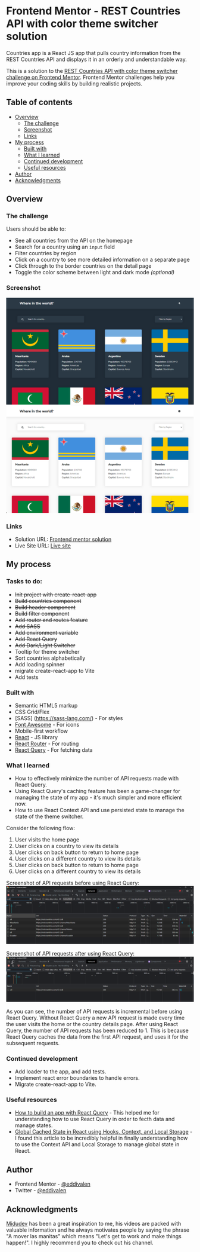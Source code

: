 # Frontend Mentor - REST Countries API with color theme switcher solution

Countries app is a React JS app that pulls country information from the REST Countries API and displays it in an orderly and understandable way.

This is a solution to the [REST Countries API with color theme switcher challenge on Frontend Mentor](https://www.frontendmentor.io/challenges/rest-countries-api-with-color-theme-switcher-5cacc469fec04111f7b848ca). Frontend Mentor challenges help you improve your coding skills by building realistic projects. 

## Table of contents

- [Overview](#overview)
  - [The challenge](#the-challenge)
  - [Screenshot](#screenshot)
  - [Links](#links)
- [My process](#my-process)
  - [Built with](#built-with)
  - [What I learned](#what-i-learned)
  - [Continued development](#continued-development)
  - [Useful resources](#useful-resources)
- [Author](#author)
- [Acknowledgments](#acknowledgments)


## Overview

### The challenge

Users should be able to:

- See all countries from the API on the homepage
- Search for a country using an `input` field
- Filter countries by region
- Click on a country to see more detailed information on a separate page
- Click through to the border countries on the detail page
- Toggle the color scheme between light and dark mode *(optional)*

### Screenshot

![dark-screenshot](./src/images/dark-screenshot.png)
![light-screenshot](./src/images/light-screenshot.png)

### Links

- Solution URL: [Frontend mentor solution](https://www.frontendmentor.io/solutions/rest-countries-api-with-color-theme-switcher-GuP5EiQpx-)
- Live Site URL: [Live site](https://rest-countries-api-eddivalen.vercel.app/)

## My process

### Tasks to do:
- ~~Init project with create-react-app~~
- ~~Build countries component~~
- ~~Build header component~~
- ~~Build filter component~~
- ~~Add router and routes feature~~
- ~~Add SASS~~
- ~~Add environment variable~~
- ~~Add React Query~~
- ~~Add Dark/Light Switcher~~
- Tooltip for theme switcher
- Sort countries alphabetically
- Add loading spinner
- migrate create-react-app to Vite
- Add tests
### Built with

- Semantic HTML5 markup
- CSS Grid/Flex
- [SASS] (https://sass-lang.com/) - For styles
- [Font Awesome](https://fontawesome.com/) - For icons
- Mobile-first workflow
- [React](https://reactjs.org/) - JS library
- [React Router](https://reactrouter.com/) - For routing
- [React Query](https://react-query.tanstack.com/) - For fetching data

### What I learned

- How to effectively minimize the number of API requests made with React Query.
- Using React Query's caching feature has been a game-changer for managing the state of my app - it's much simpler and more efficient now.
- How to use React Context API and use persisted state to manage the state of the theme switcher.

Consider the following flow:
1. User visits the home page
2. User clicks on a country to view its details
3. User clicks on back button to return to home page
4. User clicks on a different country to view its details
5. User clicks on back button to return to home page
6. User clicks on a different country to view its details

Screenshot of API requests before using React Query:
![before-react-query](./src/images/before-react-query.png)

Screenshot of API requests after using React Query:
![after-react-query](./src/images/after-react-query.png)

As you can see, the number of API requests is incremental before using React Query. Without React Query a new API request is made every time the user visits the home or the country details page. After using React Query, the number of API requests has been reduced to 1. This is because React Query caches the data from the first API request, and uses it for the subsequent requests.


### Continued development

- Add loader to the app, and add tests.
- Implement react error boundaries to handle errors.
- Migrate create-react-app to Vite.

### Useful resources

- [How to build an app with React Query](https://www.commoninja.com/blog/how-to-build-an-app-with-react-query) - This helped me for understanding how to use React Query in order to fecth data and manage states.
- [Global Cached State in React using Hooks, Context, and Local Storage](https://medium.com/@akrush95/global-cached-state-in-react-using-hooks-context-and-local-storage-166eacf8ab46) - I found this article to be incredibly helpful in finally understanding how to use the Context API and Local Storage to manage global state in React.

## Author

- Frontend Mentor - [@eddivalen](https://www.frontendmentor.io/profile/eddivalen)
- Twitter - [@eddivalen](https://www.twitter.com/eddivalen)

## Acknowledgments

[Midudev](https://youtube.com/midudev) has been a great inspiration to me, his videos are packed with valuable information and he always motivates people by saying the phrase "A mover las manitas" which means "Let's get to work and make things happen!". I highly recommend you to check out his channel.
